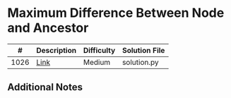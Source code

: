 # Maximum Difference Between Node and Ancestor
|#|Description|Difficulty|Solution File|
|-|-|-|-|
|1026|[Link](https://leetcode.com/problems/maximum-difference-between-node-and-ancestor/)|Medium|solution.py|

## Additional Notes
